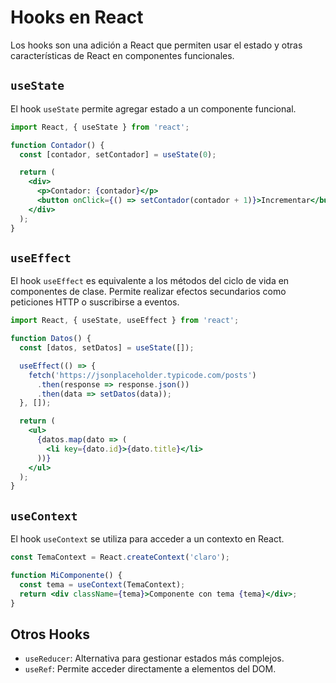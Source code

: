 # Hooks en React

Los hooks son una adición a React que permiten usar el estado y otras características de React en componentes funcionales.

## `useState`

El hook `useState` permite agregar estado a un componente funcional.

```jsx
import React, { useState } from 'react';

function Contador() {
  const [contador, setContador] = useState(0);

  return (
    <div>
      <p>Contador: {contador}</p>
      <button onClick={() => setContador(contador + 1)}>Incrementar</button>
    </div>
  );
}
```

## `useEffect`

El hook `useEffect` es equivalente a los métodos del ciclo de vida en componentes de clase. Permite realizar efectos secundarios como peticiones HTTP o suscribirse a eventos.

```jsx
import React, { useState, useEffect } from 'react';

function Datos() {
  const [datos, setDatos] = useState([]);

  useEffect(() => {
    fetch('https://jsonplaceholder.typicode.com/posts')
      .then(response => response.json())
      .then(data => setDatos(data));
  }, []);

  return (
    <ul>
      {datos.map(dato => (
        <li key={dato.id}>{dato.title}</li>
      ))}
    </ul>
  );
}
```

## `useContext`

El hook `useContext` se utiliza para acceder a un contexto en React.

```jsx
const TemaContext = React.createContext('claro');

function MiComponente() {
  const tema = useContext(TemaContext);
  return <div className={tema}>Componente con tema {tema}</div>;
}
```

## Otros Hooks

- `useReducer`: Alternativa para gestionar estados más complejos.
- `useRef`: Permite acceder directamente a elementos del DOM.
